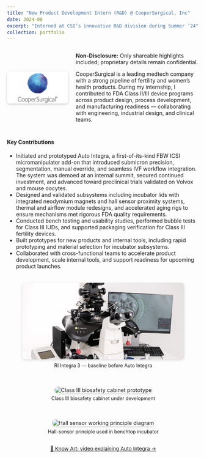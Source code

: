 ```yaml
---
title: "New Product Development Intern (R&D) @ CooperSurgical, Inc"
date: 2024-08
excerpt: "Interned at CSI’s innovative R&D division during Summer ’24"
collection: portfolio
---
```


<div style="display: flex; align-items: center; gap: 20px; margin-bottom: 2em;">
  <img src="/images/csi.jpg" alt="CooperSurgical Logo" style="width: 160px; height: auto; border-radius: 8px; box-shadow: 0 2px 6px rgba(0,0,0,0.2);">
  <div>
    <p><strong>Non-Disclosure:</strong> Only shareable highlights included; proprietary details remain confidential.</p>
    <p>
      CooperSurgical is a leading medtech company with a strong pipeline of fertility and women’s health products.  
      During my internship, I contributed to FDA Class II/III device programs across product design, process development, and manufacturing readiness — collaborating with engineering, industrial design, and clinical teams.
    </p>
  </div>
</div>

<h4>Key Contributions</h4>
<ul>
  <li>
    Initiated and prototyped Auto Integra, a first-of-its-kind FBW ICSI micromanipulator add-on that introduced submicron precision, segmentation, manual override, and seamless IVF workflow integration. The system was demoed at an internal summit, secured continued investment, and advanced toward preclinical trials validated on Volvox and mouse oocytes.
  </li>
  <li>
    Designed and validated subsystems including incubator lids with integrated neodymium magnets and hall sensor proximity systems, thermal and airflow module redesigns, and accelerated aging rigs to ensure mechanisms met rigorous FDA quality requirements.
  </li>
  <li>
    Conducted bench testing and usability studies, performed bubble tests for Class III IUDs, and supported packaging verification for Class III fertility devices.
  </li>
  <li>
    Built prototypes for new products and internal tools, including rapid prototyping and material selection for incubator subsystems.
  </li>
  <li>
    Collaborated with cross-functional teams to accelerate product development, scale internal tools, and support readiness for upcoming product launches.
  </li>
</ul>

<div style="display: flex; justify-content: center; gap: 20px; margin-top: 1.5em; max-width: 900px; margin-left: auto; margin-right: auto; flex-wrap: wrap;">
  <figure style="text-align: center; flex: 1; min-width: 250px;">
    <img src="/images/icsi.png" alt="RI Integra 3 micromanipulator" style="height: 200px; width: 100%; object-fit: cover; border-radius: 8px; box-shadow: 0 2px 6px rgba(0,0,0,0.15);">
    <figcaption style="font-size: 0.9em; margin-top: 0.5em;">RI Integra 3 — baseline before Auto Integra</figcaption>
  </figure>
  <figure style="text-align: center; flex: 1; min-width: 250px;">
    <img src="/images/Screenshot-2025-07-11-115207.png" alt="Class III biosafety cabinet prototype" style="height: 200px; width: 100%; object-fit: cover; border-radius: 8px; box-shadow: 0 2px 6px rgba(0,0,0,0.15);">
    <figcaption style="font-size: 0.9em; margin-top: 0.5em;">Class III biosafety cabinet under development</figcaption>
  </figure>
  <figure style="text-align: center; flex: 1; min-width: 250px;">
    <img src="/images/Screenshot-2025-07-11-115602.png" alt="Hall sensor working principle diagram" style="height: 200px; width: 100%; object-fit: cover; border-radius: 8px; box-shadow: 0 2px 6px rgba(0,0,0,0.15);">
    <figcaption style="font-size: 0.9em; margin-top: 0.5em;">Hall-sensor principle used in benchtop incubator</figcaption>
  </figure>
</div>

<div style="text-align: center; margin-top: 1em;">
  <a href="https://www.youtube.com/watch?v=0GbrgwghUbM" target="_blank" rel="noopener" style="font-size: 0.95em; text-decoration: underline;">
    🎥 Know Art: video explaining Auto Integra →
  </a>
</div>
